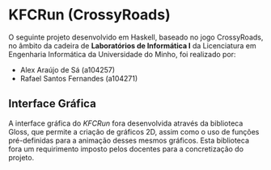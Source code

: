 # KFCRun (CrossyRoads)

O seguinte projeto desenvolvido em Haskell, baseado no jogo CrossyRoads, no âmbito da cadeira de **Laboratórios de Informática I** da Licenciatura em Engenharia Informática da Universidade do Minho, foi realizado por:

- Alex Araújo de Sá (a104257)
- Rafael Santos Fernandes (a104271)

## Interface Gráfica

A interface gráfica do *KFCRun* fora desenvolvida através da biblioteca Gloss, que permite a criação de gráficos 2D, assim como o uso de funções pré-definidas para a animação desses mesmos gráficos. Esta biblioteca fora um requirimento imposto pelos docentes para a concretização do projeto.

